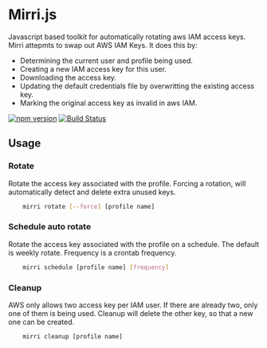 # Mirri.js
Javascript based toolkit for automatically rotating aws IAM access keys. Mirri attepmts to swap out AWS IAM Keys. It does this by:
* Determining the current user and profile being used.
* Creating a new IAM access key for this user.
* Downloading the access key.
* Updating the default credentials file by overwritting the existing access key.
* Marking the original access key as invalid in aws IAM.

[![npm version](https://badge.fury.io/js/mirri.svg)](https://badge.fury.io/js/mirri) [![Build Status](https://travis-ci.org/wparad/mirri.js.svg?branch=master)](https://travis-ci.org/wparad/mirri.js)

## Usage

### Rotate
Rotate the access key associated with the profile. Forcing a rotation, will automatically detect and delete extra unused keys.

```bash
    mirri rotate [--force] [profile name]
```

### Schedule auto rotate
Rotate the access key associated with the profile on a schedule. The default is weekly rotate. Frequency is a crontab frequency.

```bash
    mirri schedule [profile name] [frequency]
```

### Cleanup
AWS only allows two access key per IAM user. If there are already two, only one of them is being used. Cleanup will delete the other key, so that a new one can be created.

```bash
    mirri cleanup [profile name]
```